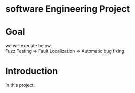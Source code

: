 # software Engineering Project



# Goal
we will execute below  
Fuzz Testing => Fault Localization => Automatic bug fixing 

# Introduction
In this project, 

# 
